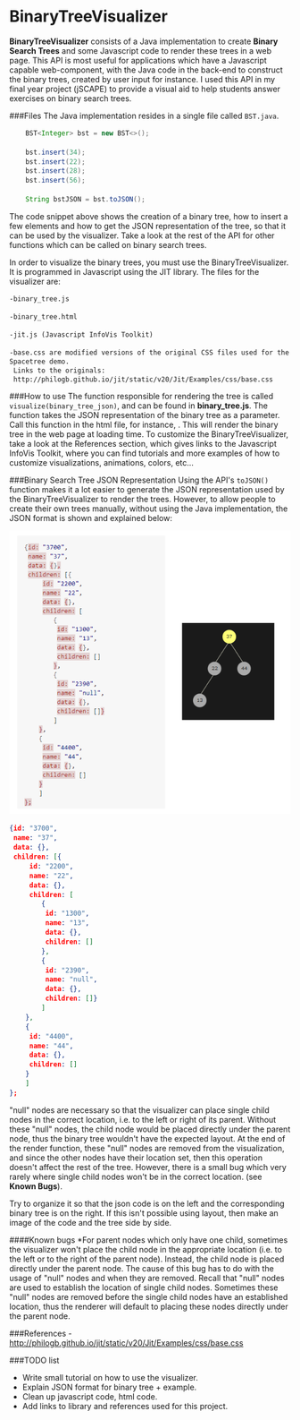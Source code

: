BinaryTreeVisualizer
====================
**BinaryTreeVisualizer** consists of a Java implementation to create **Binary Search Trees** and some Javascript code to render these trees in a web page. This API is most useful
for applications which have a Javascript capable web-component, with the Java code in the back-end to construct the binary trees, created by user input for instance.
I used this API in my final year project (jSCAPE) to provide a visual aid to help students answer exercises on binary search trees.

###Files
The Java implementation resides in a single file called `BST.java`.
```java
    BST<Integer> bst = new BST<>();
    
    bst.insert(34);
    bst.insert(22);
    bst.insert(28);
    bst.insert(56);
    
    String bstJSON = bst.toJSON();
```
The code snippet above shows the creation of a binary tree, how to insert a few elements and how to get the JSON representation of the tree, so that it can be used by the visualizer. Take
a look at the rest of the API for other functions which can be called on binary search trees.

In order to visualize the binary trees, you must use the BinaryTreeVisualizer. It is programmed in Javascript using the JIT library. The files for the visualizer are:

    -binary_tree.js
    
    -binary_tree.html
    
    -jit.js (Javascript InfoVis Toolkit)
    
    -base.css are modified versions of the original CSS files used for the Spacetree demo.
     Links to the originals: 
     http://philogb.github.io/jit/static/v20/Jit/Examples/css/base.css

###How to use
The function responsible for rendering the tree is called <code>visualize(binary_tree_json)</code>, and can be found in **binary_tree.js**. The function takes the JSON representation
of the binary tree as a parameter. Call this function in the html file, for instance, <body onload="visualize(binary_tree_json);">. This will render the binary tree in the web page
at loading time. To customize the BinaryTreeVisualizer, take a look at the References section, which gives links to the Javascript InfoVis Toolkit, where you can find tutorials
and more examples of how to customize visualizations, animations, colors, etc...

###Binary Search Tree JSON Representation
Using the API's <code>toJSON()</code> function makes it a lot easier to generate the JSON representation used by the BinaryTreeVisualizer to render the trees. However, to allow
people to create their own trees manually, without using the Java implementation, the JSON format is shown and explained below:

![BST Representation](https://github.com/Morphage/BinaryTreeVisualizer/blob/master/json_representation.png)

```json
{id: "3700",
 name: "37",
 data: {},
 children: [{
     id: "2200",
     name: "22",
     data: {},
     children: [
        {
         id: "1300",
         name: "13",
         data: {},
         children: []
        },
        {
         id: "2390",
         name: "null",
         data: {},
         children: []}
        ]
    }, 
    {
     id: "4400",
     name: "44",
     data: {},
     children: []
    }
    ]
};
```

"null" nodes are necessary so that the visualizer can place single child nodes in the correct location, i.e. to the left or right of its parent. Without these "null" nodes, the child
node would be placed directly under the parent node, thus the binary tree wouldn't have the expected layout. At the end of the render function, these "null" nodes are removed from
the visualization, and since the other nodes have their location set, then this operation doesn't affect the rest of the tree. However, there is a small bug which very rarely where
single child nodes won't be in the correct location. (see **Known Bugs**).

Try to organize it so that the json code is on the left and the corresponding binary tree is on the right. If this isn't possible using layout, then make an image of the code
and the tree side by side.

####Known bugs
*For parent nodes which only have one child, sometimes the visualizer won't place the child node in the appropriate location (i.e. to the left or to the right of the parent node). Instead,
the child node is placed directly under the parent node. The cause of this bug has to do with the usage of "null" nodes and when they are removed. Recall that "null" nodes are used
to establish the location of single child nodes. Sometimes these "null" nodes are removed before the single child nodes have an established location, thus the renderer will default
to placing these nodes directly under the parent node.

###References
-http://philogb.github.io/jit/static/v20/Jit/Examples/css/base.css
   
###TODO list   
* Write small tutorial on how to use the visualizer.
* Explain JSON format for binary tree + example.
* Clean up javascript code, html code.
* Add links to library and references used for this project.
